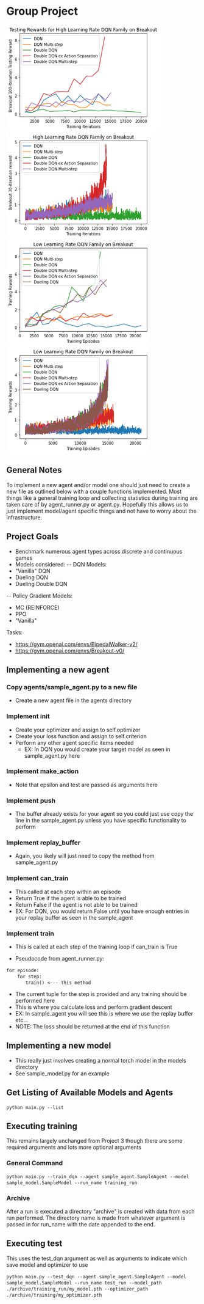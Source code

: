# Group Project

![Test Image 1](final/DQNs_breakout_high.png)
![Test Image 1](final/DQNs_breakout_high_train.png)
![Test Image 1](final/DQNs_breakout_low_test.png)
![Test Image 1](final/DQNs_breakout_low_train.png)


## General Notes
To implement a new agent and/or model one should just need to create a new file as outlined below with a couple functions implemented.
Most things like a general training loop and collecting statistics during training are taken care of by agent\_runner.py or agent.py.
Hopefully this allows us to just implement model/agent specific things and not have to worry about the infrastructure.

## Project Goals
- Benchmark numerous agent types across discrete and continuous games
- Models considered:
-- DQN Models:
- "Vanilla" DQN
- Dueling DQN
- Dueling Double DQN

-- Policy Gradient Models:
- MC (REINFORCE)
- PPO
- "Vanilla"

Tasks:
- https://gym.openai.com/envs/BipedalWalker-v2/
- https://gym.openai.com/envs/Breakout-v0/

## Implementing a new agent

### Copy agents/sample\_agent.py to a new file
* Create a new agent file in the agents directory

### Implement __init__
* Create your optimizer and assign to self.optimizer
* Create your loss function and assign to self.criterion
* Perform any other agent specific items needed
    * EX:  In DQN you would create your target model as seen in sample\_agent.py here

### Implement make\_action 
* Note that epsilon and test are passed as arguments here

### Implement push
* The buffer already exists for your agent so you could just use copy the line in the sample\_agent.py unless you have specific functionality to perform

### Implement replay\_buffer
* Again, you likely will just need to copy the method from sample\_agent.py

### Implement can\_train
* This called at each step within an episode
* Return True if the agent is able to be trained
* Return False if the agent is not able to be trained
* EX:  For DQN, you would return False until you have enough entries in your replay buffer as seen in the sample\_agent

### Implement train
* This is called at each step of the training loop if can\_train is True

* Pseudocode from agent\_runner.py:

```
for episode:
    for step:
       train() <--- This method
```

* The current tuple for the step is provided and any training should be performed here
* This is where you calculate loss and perform gradient descent
* EX:  In sample\_agent you will see this is where we use the replay buffer etc...
* NOTE:  The loss should be returned at the end of this function

## Implementing a new model
* This really just involves creating a normal torch model in the models directory
* See sample\_model.py for an example

## Get Listing of Available Models and Agents
```
python main.py --list
```
## Executing training
This remains largely unchanged from Project 3 though there are some required arguments and lots more optional arguments

### General Command
```
python main.py --train_dqn --agent sample_agent.SampleAgent --model sample_model.SampleModel --run_name training_run 
```

### Archive
After a run is executed a directory "archive" is created with data from each run performed.
The directory name is made from whatever argument is passed in for run\_name with the date appended to the end.

## Executing test
This uses the test\_dqn argument as well as arguments to indicate which save model and optimizer to use

```
python main.py --test_dqn --agent sample_agent.SampleAgent --model sample_model.SampleModel --run_name test_run --model_path ./archive/training_run/my_model.pth --optimizer_path ./archive/training/my_optimizer.pth
```
